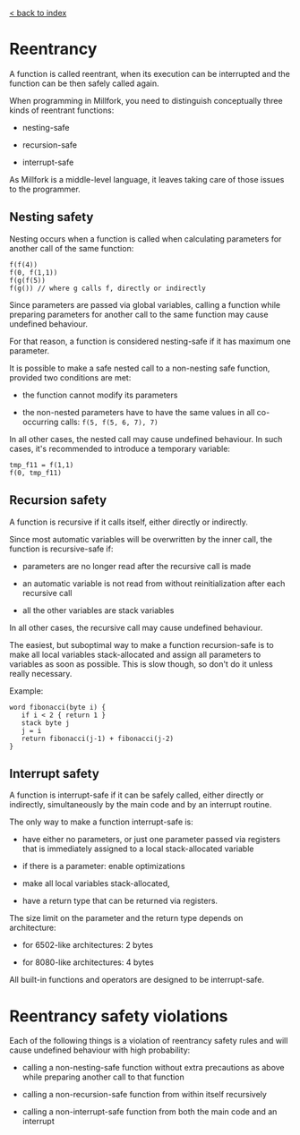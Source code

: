 [< back to index](../doc_index.md)

# Reentrancy

A function is called reentrant, 
when its execution can be interrupted and the function can be then safely called again.

When programming in Millfork, you need to distinguish conceptually three kinds of reentrant functions:

* nesting-safe

* recursion-safe

* interrupt-safe

As Millfork is a middle-level language, it leaves taking care of those issues to the programmer. 

## Nesting safety

Nesting occurs when a function is called when calculating parameters for another call of the same function:

    f(f(4))
    f(0, f(1,1))
    f(g(f(5))
    f(g()) // where g calls f, directly or indirectly

Since parameters are passed via global variables, 
calling a function while preparing parameters for another call to the same function may cause undefined behaviour.

For that reason, a function is considered nesting-safe if it has maximum one parameter.

It is possible to make a safe nested call to a non-nesting safe function, provided two conditions are met:

* the function cannot modify its parameters

* the non-nested parameters have to have the same values in all co-occurring calls: `f(5, f(5, 6, 7), 7)`

In all other cases, the nested call may cause undefined behaviour.
In such cases, it's recommended to introduce a temporary variable:

    tmp_f11 = f(1,1)
    f(0, tmp_f11)

## Recursion safety

A function is recursive if it calls itself, either directly or indirectly.

Since most automatic variables will be overwritten by the inner call, the function is recursive-safe if:

* parameters are no longer read after the recursive call is made

* an automatic variable is not read from without reinitialization after each recursive call

* all the other variables are stack variables

In all other cases, the recursive call may cause undefined behaviour.

The easiest, but suboptimal way to make a function recursion-safe is to make all local variables stack-allocated
and assign all parameters to variables as soon as possible. This is slow though, so don't do it unless really necessary.

Example:

    word fibonacci(byte i) {
       if i < 2 { return 1 }
       stack byte j
       j = i
       return fibonacci(j-1) + fibonacci(j-2)
    }

## Interrupt safety

A function is interrupt-safe if it can be safely called, either directly or indirectly,
simultaneously by the main code and by an interrupt routine.

The only way to make a function interrupt-safe is:

* have either no parameters, or just one parameter passed via registers that is immediately assigned to a local stack-allocated variable

* if there is a parameter: enable optimizations

* make all local variables stack-allocated,

* have a return type that can be returned via registers.

The size limit on the parameter and the return type depends on architecture:

* for 6502-like architectures: 2 bytes

* for 8080-like architectures: 4 bytes

All built-in functions and operators are designed to be interrupt-safe.

# Reentrancy safety violations

Each of the following things is a violation of reentrancy safety rules and will cause undefined behaviour with high probability:

* calling a non-nesting-safe function without extra precautions as above while preparing another call to that function

* calling a non-recursion-safe function from within itself recursively

* calling a non-interrupt-safe function from both the main code and an interrupt  